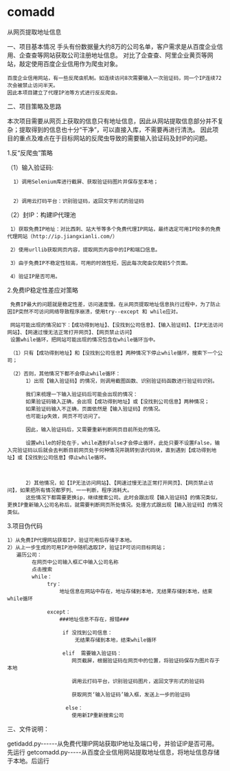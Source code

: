 # comadd
从网页提取地址信息

一、项目基本情况
    手头有份数据量大约8万的公司名单，客户需求是从百度企业信用、企查查等网站获取公司注册地址信息。
    对比了企查查、阿里企业黄页等网站，敲定使用百度企业信用作为爬虫对象。
    
    百度企业信用网站，有一些反爬虫机制。如连续访问8次需要输入一次验证码，同一个IP连续72次会被禁止访问半天。
    因此本项目建立了代理IP池等方式进行反反爬虫。
 
 
 
 二、项目策略及思路
 
 本次项目需要从网页上获取的信息只有地址信息，因此从网站提取信息部分并不复杂；提取得到的信息也十分“干净”，可以直接入库，不需要再进行清洗。
 因此项目的重点及难点在于目标网站的反爬虫导致的需要输入验证码及封IP的问题。
 
 1.反“反爬虫”策略
 
 
 
 （1）输入验证码:
 
 
      1）调用Selenium库进行截屏、获取验证码图片并保存至本地；
      
      
	  2）调用云打码平台：识别验证码，返回文字形式的验证码
      
      
      
（2）封IP：构建IP代理池

     1）获取免费IP地址：对比西刺、站大爷等多个免费代理IP网站，最终选定可用IP较多的免费代理网站（http://ip.jiangxianli.com/）

     2）使用urllib获取网页内容，提取网页内容中的IP和端口信息。
     
     3）由于免费IP不稳定性较高，可用的时效性短，因此每次爬虫仅爬前5个页面。
     
     4）验证IP是否可用。
 

2.免费IP稳定性差应对策略

     免费IP最大的问题就是稳定性差，访问速度慢。在从网页提取地址信息执行过程中，为了防止因IP突然不可访问网络导致程序崩溃，使用try--except 和 while应对。
     
     网站可能出现的情况如下：【成功得到地址】、【没找到公司信息】、【输入验证码】、【IP无法访问网站】、【网速过慢无法正常打开网页】、【网页禁止访问】
     设置while循环，把网站可能出现的情况包含在while循环当中。
     
     （1）只有【成功得到地址】和【没找到公司信息】两种情况下停止while循环，搜索下一个公司；
     
     （2）否则，其他情况下都不会停止while循环：
          1）出现【输入验证码】的情况，则调用截图函数、识别验证码函数进行验证码识别。
         
          我们来梳理一下输入验证码后可能会出现的情况：
          如果验证码输入正确，会出现【成功得到地址】或【没找到公司信息】两种情况；
          如果验证码输入不正确，页面依然是【输入验证码】的情况。
          也可能ip失效，网页不可访问了。
          
          因此，输入验证码后，又需要重新判断网页目前所处的情况。
          
          设置while的好处在于，while遇到False才会停止循环，此处只要不设置False，输入完验证码以后就会去判断目前网页处于何种情况并跳转到该代码块，直到遇到【成功得到地址】或【没找到公司信息】停止while循环。
          
          
     
          2）其他情况，如【IP无法访问网站】、【网速过慢无法正常打开网页】、【网页禁止访问】，如果把所有情况都罗列、一一判断，程序消耗大。
          这些情况下都需要更换ip，继续搜索公司。此时会跟出现【输入验证码】的情况类似，更换IP重新输入公司名称后，就需要判断网页所处情况。处理方式跟出现【输入验证码】的情况类似。




3.项目伪代码
 
 
    1）从免费IP代理网站获取IP，验证可用后存储于本地。
    2）从上一步生成的可用IP池中随机选取IP，验证IP可访问目标网站；
       遍历公司：
            在网页中公司输入框汇中输入公司名称
            点击搜索
            while：
                 try：
                     地址信息在网站中存在，地址存储到本地，无结果存储到本地，结束while循环
                     
                 except：
                     ###地址信息不存在，报错###
                     
                      if 没找到公司信息：
                          无结果存储到本地，结束while循环
                          
                      elif  需要输入验证码：
                         网页截屏，根据验证码在网页中的位置，将验证码保存为图片存于本地
                         
                         调用云打码平台，识别验证码图片，返回文字形式的验证码
                         
                         获取网页‘输入验证码’输入框，发送上一步的验证码
                         
                       else：
                         使用新IP重新搜索公司	     
 
 
 三、文件说明：
 
 getidadd.py------从免费代理IP网站获取IP地址及端口号，并验证IP是否可用。先运行
 getcomadd.py-----从百度企业信用网站提取地址信息，将地址信息存储于本地。后运行
    

